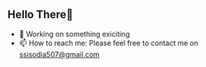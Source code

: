## Hello There👋


- 🔭 Working on something exiciting
- 📫 How to reach me: Please feel free to contact me on ssisodia507@gmail.com
